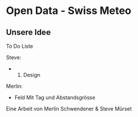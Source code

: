 # Open Data - Swiss Meteo

## Unsere Idee 

To Do Liste

Steve:
- 1. Design


Merlin:
- Feld Mit Tag und Abstandsgrösse



Eine Arbeit von
Merlin Schwendener 
&
Steve Mürset
